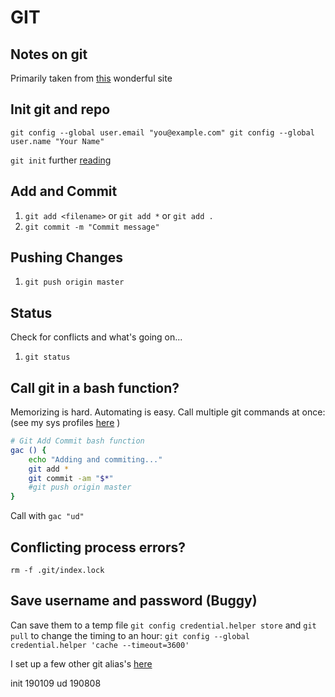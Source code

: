 GIT
=======

Notes on git
---------
Primarily taken from [this](http://rogerdudler.github.io/git-guide/) wonderful site 


Init git and repo
---------
`git config --global user.email "you@example.com"
 git config --global user.name "Your Name"`

`git init`
further [reading](https://help.github.com/en/articles/adding-an-existing-project-to-github-using-the-command-line)


Add and Commit
---------
1. `git add <filename>` or `git add *` or `git add .`
2. `git commit -m "Commit message"`


Pushing Changes
---------
1. `git push origin master`


Status
---------
Check for conflicts and what's going on... 
1. `git status`


Call git in a bash function? 
---------
Memorizing is hard. Automating is easy. Call multiple git commands at once:
(see my sys profiles [here](https://github.com/kwcooper/sysConfig) )

```bash
# Git Add Commit bash function
gac () { 
	echo "Adding and commiting..."
    git add * 
    git commit -am "$*"
    #git push origin master
}
```

Call with `gac "ud"`  



Conflicting process errors?
---------
`rm -f .git/index.lock`


Save username and password (Buggy)
---------
Can save them to a temp file
`git config credential.helper store` and `git pull`
to change the timing to an hour:
`git config --global credential.helper 'cache --timeout=3600'`

I set up a few other git alias's [here](github.com)



init 190109
ud   190808